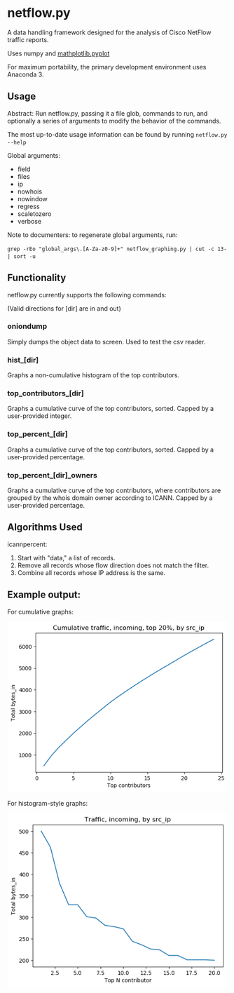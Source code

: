 # netflow.py

A data handling framework designed for the analysis of Cisco NetFlow traffic reports.

Uses numpy and [mathplotlib.pyplot](https://matplotlib.org/api/_as_gen/matplotlib.pyplot.html)

For maximum portability, the primary development environment uses Anaconda 3.

## Usage

Abstract: Run netflow.py, passing it a file glob, commands to run, and optionally a series of arguments to modify the behavior of the commands.

The most up-to-date usage information can be found by running ``netflow.py --help``



Global arguments:

- field
- files
- ip
- nowhois
- nowindow
- regress
- scaletozero
- verbose

Note to documenters: to regenerate global arguments, run:

`grep -rEo "global_args\.[A-Za-z0-9]+" netflow_graphing.py | cut -c 13- | sort -u`

## Functionality

netflow.py currently supports the following commands:

(Valid directions for [dir] are in and out)

### oniondump

Simply dumps the object data to screen. Used to test the csv reader.

### hist_[dir]

Graphs a non-cumulative histogram of the top contributors.

### top_contributors_[dir]

Graphs a cumulative curve of the top contributors, sorted. Capped by a user-provided integer.

### top_percent_[dir]

Graphs a cumulative curve of the top contributors, sorted. Capped by a user-provided percentage.

### top_percent\_[dir]\_owners

Graphs a cumulative curve of the top contributors, where contributors are grouped by the whois domain owner according to ICANN. Capped by a user-provided percentage.

## Algorithms Used

icannpercent:
1. Start with "data," a list of records.
2. Remove all records whose flow direction does not match the filter.
3. Combine all records whose IP address is the same.

## Example output:

For cumulative graphs:

![example](.\docs\example_cumu.png)

For histogram-style graphs:

![example](.\docs\example_contrib.png)
